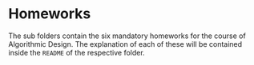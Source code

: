 # Homeworks

The sub folders contain the six mandatory homeworks for the course of Algorithmic Design. The explanation of each of these will be contained inside the `README` of the respective folder.
